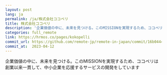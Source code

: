 ```yaml
---
layout: post
lang: ja
permalink: /ja/株式会社ココペリ
title: 株式会社ココペリ
description: '企業価値の中に、未来を見つける。このMISSIONを実現するため、ココペリは創業以来一貫して、中小企業を応援するサービスの開発をしています'
categories: full_remote
link: https://hrmos.co/pages/kokopelli
commit_url: https://github.com/remote-jp/remote-in-japan/commit/16b0444b158a15b81a230125f9b7592ed3c33792
commit_at:  2023-04-12
---
```


<p>企業価値の中に、未来を見つける。このMISSIONを実現するため、ココペリは創業以来一貫して、中小企業を応援するサービスの開発をしています</p>
